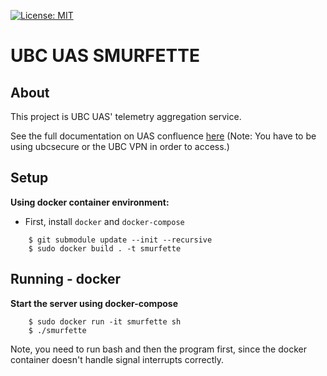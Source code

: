 [![License: MIT](https://img.shields.io/github/license/vintasoftware/django-react-boilerplate.svg)](LICENSE.txt)

# UBC UAS SMURFETTE

## About
This project is UBC UAS' telemetry aggregation service.

See the full documentation on UAS confluence [here](http://confluence.ubcuas.com/display/GCOM/Software+Systems+Documentation+2019) (Note: You have to be using ubcsecure or the UBC VPN in order to access.)

## Setup
**Using docker container environment:**

- First, install `docker` and `docker-compose`

```shell
    $ git submodule update --init --recursive
    $ sudo docker build . -t smurfette
```

## Running - docker
**Start the server using docker-compose**

```shell
    $ sudo docker run -it smurfette sh
    $ ./smurfette
```

Note, you need to run bash and then the program first, since the docker container doesn't handle signal interrupts correctly.